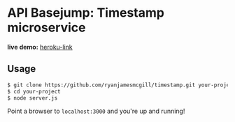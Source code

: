 # API Basejump: Timestamp microservice

<strong>live demo:</strong> <a href="#">heroku-link</a>

## Usage

```bash
$ git clone https://github.com/ryanjamesmcgill/timestamp.git your-project
$ cd your-project
$ node server.js
```

Point a browser to `localhost:3000` and you're up and running!